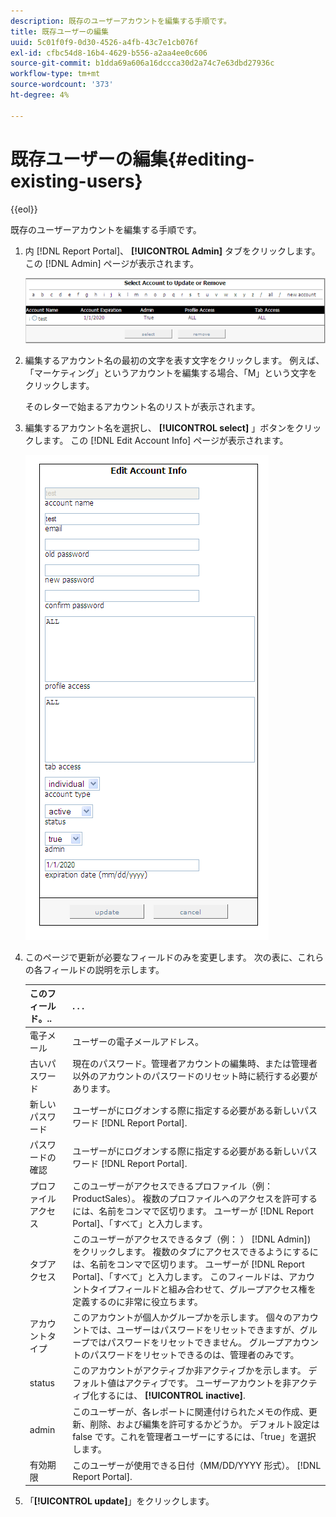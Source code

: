 ```yaml
---
description: 既存のユーザーアカウントを編集する手順です。
title: 既存ユーザーの編集
uuid: 5c01f0f9-0d30-4526-a4fb-43c7e1cb076f
exl-id: cfbc54d8-16b4-4629-b556-a2aa4ee0c606
source-git-commit: b1dda69a606a16dccca30d2a74c7e63dbd27936c
workflow-type: tm+mt
source-wordcount: '373'
ht-degree: 4%

---
```


# 既存ユーザーの編集{#editing-existing-users}

{{eol}}

既存のユーザーアカウントを編集する手順です。

1. 内 [!DNL Report Portal]、 **[!UICONTROL Admin]** タブをクリックします。 この [!DNL Admin] ページが表示されます。

   ![](assets/report_admintag2.png)

1. 編集するアカウント名の最初の文字を表す文字をクリックします。 例えば、「マーケティング」というアカウントを編集する場合、「M」という文字をクリックします。

   そのレターで始まるアカウント名のリストが表示されます。

1. 編集するアカウント名を選択し、 **[!UICONTROL select]** 」ボタンをクリックします。 この [!DNL Edit Account Info] ページが表示されます。

   ![ステップ情報](assets/rptPort_scrn_AdminTab_editUser.png)

1. このページで更新が必要なフィールドのみを変更します。 次の表に、これらの各フィールドの説明を示します。

   | このフィールド。.. |  . . . |
   |---|---|
   | 電子メール | ユーザーの電子メールアドレス。 |
   | 古いパスワード | 現在のパスワード。管理者アカウントの編集時、または管理者以外のアカウントのパスワードのリセット時に続行する必要があります。 |
   | 新しいパスワード | ユーザーがにログオンする際に指定する必要がある新しいパスワード [!DNL Report Portal]. |
   | パスワードの確認 | ユーザーがにログオンする際に指定する必要がある新しいパスワード [!DNL Report Portal]. |
   | プロファイルアクセス | このユーザーがアクセスできるプロファイル（例：ProductSales）。 複数のプロファイルへのアクセスを許可するには、名前をコンマで区切ります。 ユーザーが [!DNL Report Portal]、「すべて」と入力します。 |
   | タブアクセス | このユーザーがアクセスできるタブ（例： ） [!DNL Admin]) をクリックします。 複数のタブにアクセスできるようにするには、名前をコンマで区切ります。 ユーザーが [!DNL Report Portal]、「すべて」と入力します。 このフィールドは、アカウントタイプフィールドと組み合わせて、グループアクセス権を定義するのに非常に役立ちます。 |
   | アカウントタイプ | このアカウントが個人かグループかを示します。 個々のアカウントでは、ユーザーはパスワードをリセットできますが、グループではパスワードをリセットできません。 グループアカウントのパスワードをリセットできるのは、管理者のみです。 |
   | status | このアカウントがアクティブか非アクティブかを示します。 デフォルト値はアクティブです。 ユーザーアカウントを非アクティブ化するには、 **[!UICONTROL inactive]**. |
   | admin | このユーザーが、各レポートに関連付けられたメモの作成、更新、削除、および編集を許可するかどうか。 デフォルト設定は false です。これを管理者ユーザーにするには、「true」を選択します。 |
   | 有効期限 | このユーザーが使用できる日付（MM/DD/YYYY 形式）。 [!DNL Report Portal]. |

1. 「**[!UICONTROL update]**」をクリックします。
